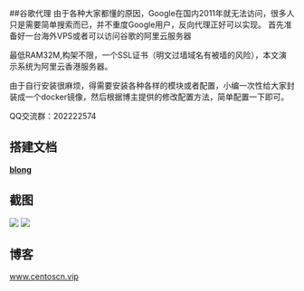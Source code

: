 ##谷歌代理
由于各种大家都懂的原因，Google在国内2011年就无法访问，很多人只是需要简单搜索而已，并不重度Google用户，反向代理正好可以实现。
首先准备好一台海外VPS或者可以访问谷歌的阿里云服务器

最低RAM32M,构架不限，一个SSL证书（明文过墙域名有被墙的风险），本文演示系统为阿里云香港服务器。

由于自行安装很麻烦，得需要安装各种各样的模块或者配置，小编一次性给大家封装成一个docker镜像，然后根据博主提供的修改配置方法，简单配置一下即可。

QQ交流群：202222574

## 搭建文档
**[blong](https://www.centoscn.vip/5720.html)**


## 截图

![](https://www.centoscn.vip/wp-content/uploads/2018/12/2018121919244654.png)
![](https://www.centoscn.vip/wp-content/uploads/2018/12/2018121919234848.png)

## 博客

www.centoscn.vip
